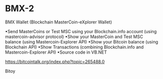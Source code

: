 BMX-2
=====
BMX Wallet 
(Blockchain MasterCoin-eXplorer Wallet)


•Send MasterCoins or Test MSC using your Blockchain.info account (using mastercoin-advisor protocol) 
•Show your MasterCoin and Test MSC balance (using Mastercoin-Explorer API)
•Show your Bitcoin balance (using Blockchain API)
•Show Transactions (combining Blockchain.info and Mastercoin-Explorer API)
•Source code in VB.NET

https://bitcointalk.org/index.php?topic=265488.0

Bitoy

